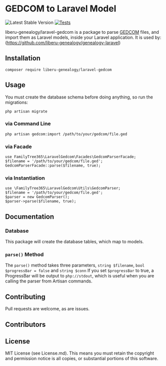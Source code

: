 # GEDCOM to Laravel Model
 ![Latest Stable Version](https://img.shields.io/github/release/liberu-genealogy/laravel-gedcom.svg) 
[![Tests](https://github.com/liberu-genealogy/laravel-gedcom/actions/workflows/run-tests.yml/badge.svg)](https://github.com/liberu-genealogy/laravel-gedcom/actions/workflows/run-tests.yml)


liberu-genealogy/laravel-gedcom is a package to parse [GEDCOM](https://en.wikipedia.org/wiki/GEDCOM) files, and import them 
as Laravel models, inside your Laravel application. It is used by:
(https://github.com/liberu-genealogy/genealogy-laravel)

## Installation
```
composer require liberu-genealogy/laravel-gedcom
```

## Usage

You must create the database schema before doing anything, so run the migrations:
```
php artisan migrate
```

### via Command Line
```
php artisan gedcom:import /path/to/your/gedcom/file.ged
```

### via Facade
```
use FamilyTree365\LaravelGedcom\Facades\GedcomParserFacade;
$filename = '/path/to/your/gedcom/file.ged';
GedcomParserFacade::parse($filename, true);
```

### via Instantiation
```
use \FamilyTree365\LaravelGedcom\Utils\GedcomParser;
$filename = '/path/to/your/gedcom/file.ged';
$parser = new GedcomParser();
$parser->parse($filename, true);
```

## Documentation

### Database
This package will create the database tables, which map to models.

### `parse()` Method
The `parse()` method takes three parameters, `string $filename`, `bool $progressBar = false`
and `string $conn` 
If you set `$progressBar` to true, a ProgressBar will be output to `php://stdout`, which is useful when you are calling
the parser from Artisan commands.

## Contributing 

Pull requests are welcome, as are issues.

## Contributors



## License

MIT License (see License.md). This means you must retain the copyright and permission notice is all copies, or 
substantial portions of this software. 
